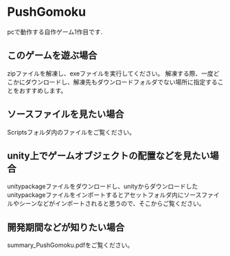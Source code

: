 # PushGomoku
pcで動作する自作ゲーム1作目です.

## このゲームを遊ぶ場合
zipファイルを解凍し、exeファイルを実行してください。
解凍する際、一度どこかにダウンロードし、解凍先もダウンロードフォルダでない場所に指定することをおすすめします。

## ソースファイルを見たい場合
Scriptsフォルダ内のファイルをご覧ください。

## unity上でゲームオブジェクトの配置などを見たい場合
unitypackageファイルをダウンロードし、unityからダウンロードしたunitypackageファイルをインポートするとアセットフォルダ内にソースファイルやシーンなどがインポートされると思うので、そこからご覧ください。

## 開発期間などが知りたい場合
summary_PushGomoku.pdfをご覧ください。

